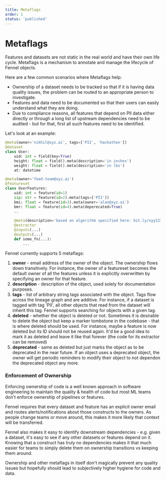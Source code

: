 ```yaml
---
title: Metaflags
order: 1
status: 'published'
---
```


# Metaflags

Features and datasets are not static in the real world and have their own life
cycle. Metaflags is a mechanism to annotate and manage the lifecycle of Fennel
objects.

Here are a few common scenarios where Metaflags help:

* Ownership of a dataset needs to be tracked so that if it is having data 
 quality issues, the problem can be routed to an appropriate person to 
 investigate.
* Features and data need to be documented so that their users can easily
  understand what they are doing.&#x20;
* Due to compliance reasons, all features that depend on PII data either directly
  or through a long list of upstream dependencies need to be audited - but for 
  that, first all such features need to be identified.&#x20;

Let's look at an example:

```python
@meta(owner='nikhil@xyz.ai', tags=['PII', 'hackathon'])
@dataset
class User:
    uid: int = field(key=True)
    height: float = field().meta(description='in inches')
    weight: float = field().meta(description='in lbs')
    at: datetime

@meta(owner='feed-team@xyz.ai')
@featureset
class UserFeatures:
    uid: int = feature(id=1)
    zip: str = feature(id=2).meta(tags=['PII'])
    bmi: float = feature(id=3).meta(owner='alan@xyz.ai')        
    bmr: float = feature(id=4).meta(deperecated=True)
    ..
    
    @meta(description='based on algorithm specified here: bit.ly/xyy123')
    @extractor
    @inputs(...)
    @outputs(...)
    def some_fn(...):
        ...
```

Fennel currently supports 5 metaflags:

1. **owner** - email address of the owner of the object. The ownership flows down transitively. 
   For instance, the owner of a featureset becomes the default owner of all the features unless
    it is explicitly overwritten by specifying an owner for that feature.&#x20;
2. **description** - description of the object, used solely for documentation purposes.
3. **tags** - list of arbitrary string tags associated with the object. Tags flow across the 
   lineage graph and are additive. For instance, if a dataset is tagged with tag 'PII', all 
   other objects that read from the dataset will inherit this tag. Fennel supports searching 
   for objects with a given tag.&#x20;
4. **deleted** - whether the object is deleted or not. Sometimes it is desirable to delete 
   the object but keep a marker tombstone in the codebase - that is where deleted should be
    used. For instance, maybe a feature is now deleted but its ID should not be reused again.
    It'd be a good idea to mark it as deleted and leave it like that forever (the code for
   its extractor can be removed)
5. **deprecated** - same as deleted but just marks the object as to be deprecated in the near 
   future. If an object uses a deprecated object, the owner will get periodic reminders to modify
    their object to not dependon the deprecated object any more.&#x20;


### Enforcement of Ownership

Enforcing ownership of code is a well known approach in software engineering
to maintain the quality & health of code but most ML teams don't enforce 
ownership of pipelines or features.

Fennel requires that every dataset and feature has an explicit owner email and 
routes alerts/notifications about those constructs to the owners. As people
change teams or move around, this makes it more likely that context will be 
transferred.

Fennel also makes it easy to identify downstream dependencies - e.g. given a 
dataset, it's easy to see if any other datasets or features depend on it. 
Knowing that a construct has truly no dependencies makes it that much easier 
for teams to simply delete them on ownership transitions vs keeping them around.

Ownership and other metaflags in itself don't magically prevent any quality 
issues but hopefully should lead to subjectively higher hygiene for code and data.
